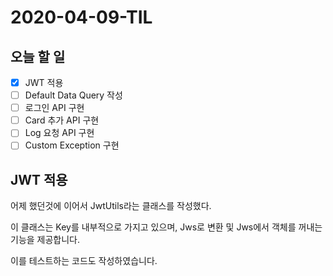 # 2020-04-09-TIL

## 오늘 할 일

- [x] JWT 적용
- [ ] Default Data Query 작성
- [ ] 로그인 API 구현
- [ ] Card 추가 API 구현
- [ ] Log 요청 API 구현
- [ ] Custom Exception 구현

## JWT 적용

어제 했던것에 이어서 JwtUtils라는 클래스를 작성했다.

이 클래스는 Key를 내부적으로 가지고 있으며, Jws로 변환 및 Jws에서 객체를 꺼내는 기능을 제공합니다.

이를 테스트하는 코드도 작성하였습니다.

